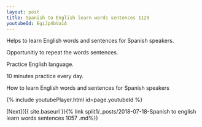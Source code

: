 ```yaml
---
layout: post
title: Spanish to English learn words sentences 1129 
youtubeId: EgiJp4bVa1A
---
```

 
 
Helps to learn English words and sentences for Spanish speakers.

Opportunitiy to repeat the words sentences. 

Practice English language. 
 
10 minutes practice every day. 
 
How to learn English words and sentences for Spanish speakers 
 
{% include youtubePlayer.html id=page.youtubeId %}
 
 
[Next]({{ site.baseurl }}{% link  split1/_posts/2018-07-18-Spanish to english learn words sentences 1057 .md%})
 
